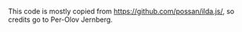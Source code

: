 This code is mostly copied from https://github.com/possan/ilda.js/, so credits go to Per-Olov Jernberg.
